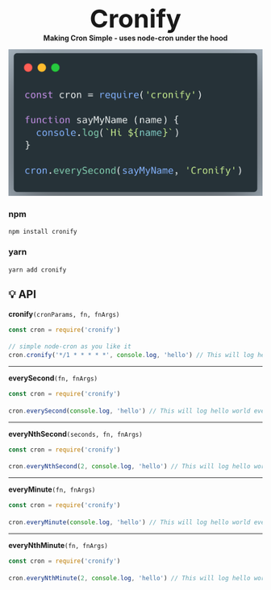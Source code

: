 <div>
<h1 align="center" style="font-size: 50px; border:none; margin: 0px; padding: 0px">Cronify
</h1>
<!-- <br/> -->
<h4 align="center" style="margin: 0px; padding: 0px">Making Cron Simple - uses node-cron under the hood</h4>
</div>

![Cronify](./cronify.png)

### npm
```
npm install cronify
```

### yarn
```
yarn add cronify
```

## 💡 API <a name="api"></a>

**cronify**```(cronParams, fn, fnArgs)```
```javascript
const cron = require('cronify')

// simple node-cron as you like it
cron.cronify('*/1 * * * * *', console.log, 'hello') // This will log hello world every second
```
---
**everySecond**```(fn, fnArgs)```
```javascript
const cron = require('cronify')

cron.everySecond(console.log, 'hello') // This will log hello world every second
```
---
**everyNthSecond**```(seconds, fn, fnArgs)```
```javascript
const cron = require('cronify')

cron.everyNthSecond(2, console.log, 'hello') // This will log hello world every 2 seconds
```
---
**everyMinute**```(fn, fnArgs)```
```javascript
const cron = require('cronify')

cron.everyMinute(console.log, 'hello') // This will log hello world every minute
```
---
**everyNthMinute**```(fn, fnArgs)```
```javascript
const cron = require('cronify')

cron.everyNthMinute(2, console.log, 'hello') // This will log hello world every 2 minutes
```